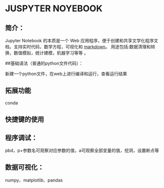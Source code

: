 # JUSPYTER NOYEBOOK

## 简介：

Jupyter Notebook 的本质是一个 Web 应用程序，便于创建和共享文学化程序文档，支持实时代码，数学方程，可视化和 [markdown](https://baike.so.com/doc/6949586-7171987.html)。 用途包括:数据清理和转换，数值模拟，统计建模，机器学习等等 。

##基础语法（普通的python文件代码）：

新建一个python文件，在web上进行编译和运行，查看运行结果

## 拓展功能

conda

## 快捷键的使用

## 程序调试：

pbd，p+参数名可观察对应参数的值，a可观察全部变量的值，挖洞，设置断点等

## 数据可视化：

numpy、matplotlib、pandas



